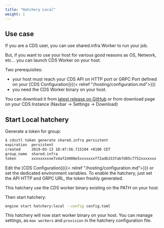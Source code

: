 ```yaml
---
title: "Hatchery Local"
weight: 1
---
```


## Use case

If you are a CDS user, you can use shared.infra Worker to run your job.

But, if you want to use your host for various good reasons as OS, Network, etc... you
can launch CDS Worker on your host.

Two prerequisites: 

* your host must reach your CDS API on HTTP port or GRPC Port defined on your [CDS Configuration]({{< relref "/hosting/configuration.md">}})
* you need the CDS Worker binary on your host. 

You can download it from [latest release on GitHub](https://github.com/ovh/cds/releases) or from download page on your CDS Instance (Navbar -> Settings -> Download)

## Start Local hatchery

Generate a token for group:

```bash
$ cdsctl token generate shared.infra persistent
expiration  persistent
created     2019-03-13 18:47:56.715104 +0100 CET
group_name  shared.infra
token       xxxxxxxxxe7x4af2d408e5xxxxxxxff2adb333fab7d05c7752xxxxxxx
```

Edit the [CDS Configuration]({{< relref "/hosting/configuration.md">}}) or set the dedicated environment variables. To enable the hatchery, just set the API HTTP and GRPC URL, the token freshly generated.

This hatchery use the CDS worker binary existing on the PATH on your host.

Then start hatchery:

```bash
engine start hatchery:local --config config.toml
```

This hatchery will now start worker binary on your host. You can manage settings, as `max workers` and `provision` in the hatchery configuration file.
